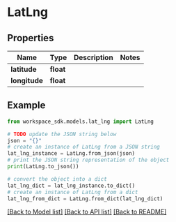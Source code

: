 # LatLng


## Properties

Name | Type | Description | Notes
------------ | ------------- | ------------- | -------------
**latitude** | **float** |  | 
**longitude** | **float** |  | 

## Example

```python
from workspace_sdk.models.lat_lng import LatLng

# TODO update the JSON string below
json = "{}"
# create an instance of LatLng from a JSON string
lat_lng_instance = LatLng.from_json(json)
# print the JSON string representation of the object
print(LatLng.to_json())

# convert the object into a dict
lat_lng_dict = lat_lng_instance.to_dict()
# create an instance of LatLng from a dict
lat_lng_from_dict = LatLng.from_dict(lat_lng_dict)
```
[[Back to Model list]](../README.md#documentation-for-models) [[Back to API list]](../README.md#documentation-for-api-endpoints) [[Back to README]](../README.md)


